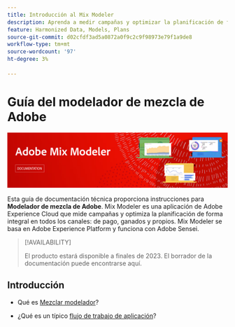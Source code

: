 ```yaml
---
title: Introducción al Mix Modeler
description: Aprenda a medir campañas y optimizar la planificación de forma integral en todos los canales con Mix Modeler.
feature: Harmonized Data, Models, Plans
source-git-commit: d02cfdf3ad5a0872a0f9c2c9f98973e79f1a9de8
workflow-type: tm+mt
source-wordcount: '97'
ht-degree: 3%

---
```



# Guía del modelador de mezcla de Adobe

![Titular](assets/mix-modeler-banner.png)

Esta guía de documentación técnica proporciona instrucciones para **Modelador de mezcla de Adobe**. Mix Modeler es una aplicación de Adobe Experience Cloud que mide campañas y optimiza la planificación de forma integral en todos los canales: de pago, ganados y propios. Mix Modeler se basa en Adobe Experience Platform y funciona con Adobe Sensei.

>[!AVAILABILITY]
>
>El producto estará disponible a finales de 2023. El borrador de la documentación puede encontrarse aquí.

## Introducción

* Qué es [Mezclar modelador](get-started/about.md)?

* ¿Qué es un típico [flujo de trabajo de aplicación](get-started/workflow.md)?




<!--
## Concepts

<table style="table-layout:fixed">
<tr>
    <td valign="top">
        <a href="/help/ingest-data/datasets.md">
       <img alt="Datasets" src="../assets/ions/../../help/assets/icons/Data.svg" />
       </a>
    <div>
    <a href="/help/ingest-data/datasets.md"><strong>Datasets</strong></a>
    </div>
    <em>Find out the various tools that you can use to troubleshoot your journeys.</em>
    <br>
  </td>
  <td valign="top">
    <a href="using/usecase/building-the-journey.md">
      <img alt="build" src="using/assets/do-not-localize/design.png"/>
    </a>
    <div>
    <a href="using/usecase/building-the-journey.md"><strong>Use case</strong></a>
    </div>
    <em>Learn how to create an advanced journey step-by-step.</em>
    <br>
  </td>
  <td valign="top">
    <a href="using/expression/expressionadvanced.md">
      <img alt="conditions" src="using/assets/do-not-localize/dev.png"/>
    </a>
    <div>
    <a href="using/expression/expressionadvanced.md"><strong>Building advanced expressions</strong></a>
    </div>
    <em>Learn how to build complex expressions leveraging data from events and data sources. </em>
    <br>
  </td>
</tr>
</table>
-->
